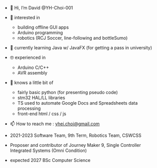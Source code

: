 - 👋 Hi, I’m David @YH-Choi-001
- 👀 interested in
  - building offline GUI apps
  - Arduino programming
  - robotics (RCJ Soccer, line-following and bottleSumo)
- 🌱 currently learning Java w/ JavaFX (for getting a pass in university)
- 🤓 experienced in
  - Arduino C/C++
  - AVR assembly
- 👶 knows a little bit of
  - fairly basic python (for presenting pseudo code)
  - stm32 HAL/LL libraries
  - TS used to automate Google Docs and Spreadsheets data processing
  - front-end html / css / js
- 📫 How to reach me : yhei.choi@gmail.com

- 2021-2023 Software Team, 9th Term, Robotics Team, CSWCSS
- Proposer and contributor of Journey Maker 9, Single Controller Integrated Systems (Omni Condition)

- expected 2027 BSc Computer Science

<!---
YH-Choi-001/YH-Choi-001 is a ✨ special ✨ repository because its `README.md` (this file) appears on your GitHub profile.
You can click the Preview link to take a look at your changes.
--->
